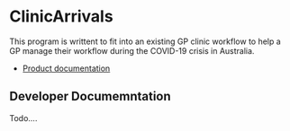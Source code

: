 # ClinicArrivals 
 
This program is writtent to fit into an existing GP clinic workflow
to help a GP manage their workflow during the COVID-19 crisis in Australia.

* [Product documentation](documentation/Documentation.md)

## Developer Documemntation

Todo....

